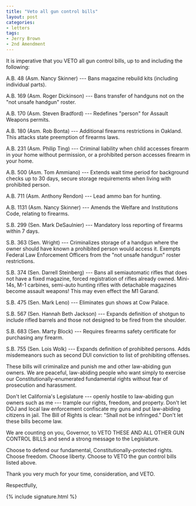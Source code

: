 ```yaml
---
title: "Veto all gun control bills"
layout: post
categories:
- letters
tags:
- Jerry Brown
- 2nd Amendment
---
```


It is imperative that you VETO all gun control bills, up to and including the following:

A.B. 48 (Asm. Nancy Skinner) --- Bans magazine rebuild kits (including individual parts).

A.B. 169 (Asm. Roger Dickinson) --- Bans transfer of handguns not on the "not unsafe handgun" roster.

A.B. 170 (Asm. Steven Bradford) --- Redefines "person" for Assault Weapons permits.

A.B. 180 (Asm. Rob Bonta) --- Additional firearms restrictions in Oakland. This attacks state preemption of firearms laws.

A.B. 231 (Asm. Philip Ting) --- Criminal liability when child accesses firearm in your home without permission, or a prohibited person accesses firearm in your home.

A.B. 500 (Asm. Tom Ammiano) --- Extends wait time period for background checks up to 30 days, secure storage requirements when living with prohibited person.

A.B. 711 (Asm. Anthony Rendon) --- Lead ammo ban for hunting.

A.B. 1131 (Asm. Nancy Skinner) --- Amends the Welfare and Institutions Code, relating to firearms.

S.B. 299 (Sen. Mark DeSaulnier) --- Mandatory loss reporting of firearms within 7 days.

S.B. 363 (Sen. Wright) --- Criminalizes storage of a handgun where the owner should have known a prohibited person would access it. Exempts Federal Law Enforcement Officers from the "not unsafe handgun" roster restrictions.

S.B. 374 (Sen. Darrell Steinberg) --- Bans all semiautomatic rifles that does not have a fixed magazine, forced registration of rifles already owned. Mini-14s, M-1 carbines, semi-auto hunting rifles with detachable magazines become assault weapons! This may even effect the M1 Garand.

S.B. 475 (Sen. Mark Leno) --- Eliminates gun shows at Cow Palace.

S.B. 567 (Sen. Hannah Beth Jackson) --- Expands definition of shotgun to include rifled barrels and those not designed to be fired from the shoulder.

S.B. 683 (Sen. Marty Block) --- Requires firearms safety certificate for purchasing any firearm.

S.B. 755 (Sen. Lois Wolk) --- Expands definition of prohibited persons. Adds misdemeanors such as second DUI conviction to list of prohibiting offenses.

These bills will criminalize and punish me and other law-abiding gun owners. We are peaceful, law-abiding people who want simply to exercise our Constitutionally-enumerated fundamental rights without fear of prosecution and harassment.

Don't let California's Legislature --- openly hostile to law-abiding gun owners such as me --- trample our rights, freedom, and property. Don't let DOJ and local law enforcement confiscate my guns and put law-abiding citizens in jail. The Bill of Rights is clear: "Shall not be infringed." Don't let these bills become law.

We are counting on you, Governor, to VETO THESE AND ALL OTHER GUN CONTROL BILLS and send a strong message to the Legislature.

Choose to defend our fundamental, Constitutionally-protected rights. Choose freedom. Choose liberty. Choose to VETO the gun control bills listed above.

Thank you very much for your time, consideration, and VETO.

Respectfully,

{% include signature.html %}
